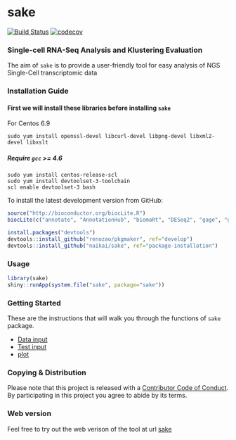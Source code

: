 # sake 

[![Build Status](https://travis-ci.com/naikai/sake.svg?token=qigAqQi4xmKjKDqnm97n&branch=master)](https://travis-ci.com/naikai/sake)
[![codecov](https://codecov.io/gh/naikai/sake/branch/master/graph/badge.svg?token=WEipAvcFMf)](https://codecov.io/gh/naikai/sake)

### **S**ingle-cell RNA-Seq **A**nalysis and **K**lustering **E**valuation
The aim of `sake` is to provide a user-friendly tool for easy analysis of NGS Single-Cell transcriptomic data

### Installation Guide

#### First we will install these libraries before installing `sake` 
For Centos 6.9
```
sudo yum install openssl-devel libcurl-devel libpng-devel libxml2-devel libxslt
```

##### Require `gcc` >= 4.6 
```
sudo yum install centos-release-scl
sudo yum install devtoolset-3-toolchain
scl enable devtoolset-3 bash
```


To install the latest development version from GitHub:
```R
source("http://bioconductor.org/biocLite.R")
biocLite(c("annotate", "AnnotationHub", "biomaRt", "DESeq2", "gage", "gageData", "GO.db", "pathview"))

install.packages("devtools")
devtools::install_github("renozao/pkgmaker", ref="develop")
devtools::install_github("naikai/sake", ref="package-installation")
```

### Usage 
```R
library(sake)
shiny::runApp(system.file("sake", package="sake"))
```

### Getting Started
These are the instructions that will walk you through the functions of `sake` package. 

- [Data input](vignettes/Data_Input.Rmd)
- [Test input](DESCRIPTION)
- [plot](Rplot.png)

### Copying & Distribution
Please note that this project is released with a [Contributor Code of Conduct](CONDUCT.md). By participating in this project you agree to abide by its terms.

### Web version 
Feel free to try out the web verison of the tool at url [sake](http://sake.mhammell.tools)
